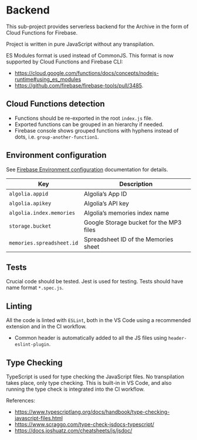 # Backend

This sub-project provides serverless backend for the Archive in the form of Cloud Functions for Firebase.

Project is written in pure JavaScript without any transpilation.

ES Modules format is used instead of CommonJS. This format is now supported by Cloud Functions and Firebase CLI:

- https://cloud.google.com/functions/docs/concepts/nodejs-runtime#using_es_modules
- https://github.com/firebase/firebase-tools/pull/3485.

## Cloud Functions detection

- Functions should be re-exported in the root `index.js` file.
- Exported functions can be grouped in an hierarchy if needed.
- Firebase console shows grouped functions with hyphens instead of dots, i.e. `group-another-function1`.

## Environment configuration

See [Firebase Environment configuration](https://firebase.google.com/docs/functions/config-env) documentation for details.

| Key                       | Description                             |
| ------------------------- | --------------------------------------- |
| `algolia.appid`           | Algolia’s App ID                        |
| `algolia.apikey`          | Algolia’s API key                       |
| `algolia.index.memories`  | Algolia’s memories index name           |
| `storage.bucket`          | Google Storage bucket for the MP3 files |
| `memories.spreadsheet.id` | Spreadsheet ID of the Memories sheet    |

## Tests

Crucial code should be tested. Jest is used for testing. Tests should have name format `*.spec.js`.

## Linting

All the code is linted with `ESLint`, both in the VS Code using a recommended extension and in the CI workflow.

- Common header is automatically added to all the JS files using `header-eslint-plugin`.

## Type Checking

TypeScript is used for type checking the JavaScript files. No transpilation takes place, only type checking. This is built-in in VS Code, and also running the type check is integrated into the CI workflow.

References:

- https://www.typescriptlang.org/docs/handbook/type-checking-javascript-files.html
- https://www.scraggo.com/type-check-jsdocs-typescript/
- https://docs.joshuatz.com/cheatsheets/js/jsdoc/
